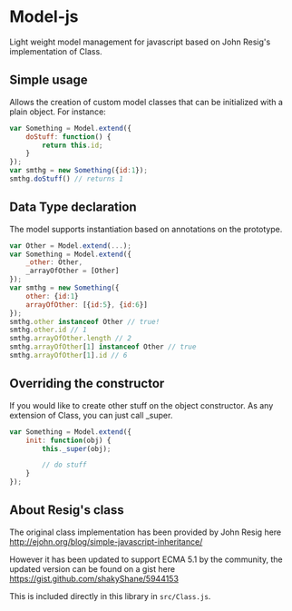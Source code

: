 # Model-js

Light weight model management for javascript based on John Resig's implementation of Class.

## Simple usage
Allows the creation of custom model classes that can be initialized with a plain object. For instance:
```javascript
var Something = Model.extend({
    doStuff: function() {
        return this.id;
    }
});
var smthg = new Something({id:1});
smthg.doStuff() // returns 1
```

## Data Type declaration
The model supports instantiation based on annotations on the prototype.
```javascript
var Other = Model.extend(...);
var Something = Model.extend({
    _other: Other,
    _arrayOfOther = [Other]
});
var smthg = new Something({
    other: {id:1}
    arrayOfOther: [{id:5}, {id:6}]
});
smthg.other instanceof Other // true!
smthg.other.id // 1
smthg.arrayOfOther.length // 2
smthg.arrayOfOther[1] instanceof Other // true
smthg.arrayOfOther[1].id // 6
```

## Overriding the constructor
If you would like to create other stuff on the object constructor. As any extension of Class, you can just call _super.
```javascript
var Something = Model.extend({
    init: function(obj) {
        this._super(obj);

        // do stuff
    }
});
```

## About Resig's class
The original class implementation has been provided by John Resig
    here http://ejohn.org/blog/simple-javascript-inheritance/

However it has been updated to support ECMA 5.1 by the community, the updated version can be found on a gist
    here https://gist.github.com/shakyShane/5944153

This is included directly in this library in ```src/Class.js```.